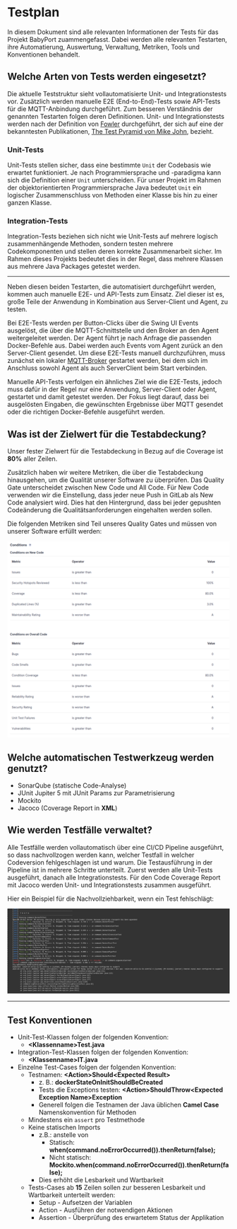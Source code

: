 # Testplan

In diesem Dokument sind alle relevanten Informationen der Tests für das Projekt BabyPort zuammengefasst. Dabei werden alle relevanten Testarten, ihre Automatierung, Auswertung, Verwaltung, Metriken, Tools und Konventionen behandelt.

## Welche Arten von Tests werden eingesetzt?

Die aktuelle Teststruktur sieht vollautomatisierte Unit- und Integrationstests vor. Zusätzlich werden manuelle E2E (End-to-End)-Tests sowie API-Tests für die MQTT-Anbindung durchgeführt. Zum besseren Verständnis der genannten Testarten folgen deren Definitionen. Unit- und Integrationstests werden nach der Definition von [Fowler](https://martinfowler.com/articles/practical-test-pyramid.html) durchgeführt, der sich auf eine der bekanntesten Publikationen, [The Test Pyramid von Mike John](https://www.mountaingoatsoftware.com/blog/the-forgotten-layer-of-the-test-automation-pyramid), bezieht.

### Unit-Tests
Unit-Tests stellen sicher, dass eine bestimmte ``Unit`` der Codebasis wie erwartet funktioniert. Je nach Programmiersprache und -paradigma kann sich die Definition einer ``Unit`` unterscheiden. Für unser Projekt im Rahmen der objektorientierten Programmiersprache Java bedeutet ``Unit`` ein logischer Zusammenschluss von Methoden einer Klasse bis hin zu einer ganzen Klasse. 

### Integration-Tests
Integration-Tests beziehen sich nicht wie Unit-Tests auf mehrere logisch zusammenhängende Methoden, sondern testen mehrere Codekomponenten und stellen deren korrekte Zusammenarbeit sicher. Im Rahmen dieses Projekts bedeutet dies in der Regel, dass mehrere Klassen aus mehrere Java Packages getestet werden.

---

Neben diesen beiden Testarten, die automatisiert durchgeführt werden, kommen auch manuelle E2E- und API-Tests zum Einsatz. Ziel dieser ist es, große Teile der Anwendung in Kombination aus Server-Client und Agent, zu testen. 

Bei E2E-Tests werden per Button-Clicks über die Swing UI Events ausgelöst, die über die MQTT-Schnittstelle und den Broker an den Agent weitergeleitet werden. Der Agent führt je nach Anfrage die passenden Docker-Befehle aus. Dabei werden auch Events vom Agent zurück an den Server-Client gesendet. Um diese E2E-Tests manuell durchzuführen, muss zunächst ein lokaler [MQTT-Broker](https://mosquitto.org/) gestartet werden, bei dem sich im Anschluss sowohl Agent als auch ServerClient beim Start verbinden.

Manuelle API-Tests verfolgen ein ähnliches Ziel wie die E2E-Tests, jedoch muss dafür in der Regel nur eine Anwendung, Server-Client oder Agent, gestartet und damit getestet werden. Der Fokus liegt darauf, dass bei ausgelösten Eingaben, die gewünschten Ergebnisse über MQTT gesendet oder die richtigen Docker-Befehle ausgeführt werden. 

## Was ist der Zielwert für die Testabdeckung?

Unser fester Zielwert für die Testabdeckung in Bezug auf die Coverage ist **80%** aller Zeilen.

Zusätzlich haben wir weitere Metriken, die über die Testabdeckung hinausgehen, um die Qualität unserer Software zu überprüfen. Das Quality Gate unterscheidet zwischen New Code und All Code. Für New Code verwenden wir die Einstellung, dass jeder neue Push in GitLab als New Code analysiert wird. Dies hat den Hintergrund, dass bei jeder gepushten Codeänderung die Qualitätsanforderungen eingehalten werden sollen.

Die folgenden Metriken sind Teil unseres Quality Gates und müssen von unserer Software erfüllt werden: 

![Quality Gate von Sonarqube](pictures/quality-gate_sonarqube.png)

## Welche automatischen Testwerkzeug werden genutzt?

- SonarQube (statische Code-Analyse)
- JUnit Jupiter 5 mit JUnit Params zur Parametrisierung
- Mockito
- Jacoco (Coverage Report in **XML**)


## Wie werden Testfälle verwaltet?

Alle Testfälle werden vollautomatisch über eine CI/CD Pipeline ausgeführt, so dass nachvollzogen werden kann, welcher Testfall in welcher Codeversion fehlgeschlagen ist und warum. Die Testausführung in der Pipeline ist in mehrere Schritte unterteilt. Zuerst werden alle Unit-Tests ausgeführt, danach alle Integrationstests. Für den Code Coverage Report mit Jacoco werden Unit- und Integrationstests zusammen ausgeführt.

Hier ein Beispiel für die Nachvollziehbarkeit, wenn ein Test fehlschlägt:

![jenkins-logout](/pictures/jenkins-test-nachvollziehbarkeit.png)

---

## Test Konventionen

- Unit-Test-Klassen folgen der folgenden Konvention: 
  - **\<Klassenname>Test.java**
- Integration-Test-Klassen folgen der folgenden Konvention:
  - **\<Klassenname>IT.java**
- Einzelne Test-Cases folgen der folgenden Konvention:
  - Testnamen: **\<Action>Should\<Expected Result>**
    - z. B.: **dockerStateOnInitShouldBeCreated**
    - Tests die Exceptions testen: **\<Action>ShouldThrow\<Expected Exception Name>Exception**
    - Generell folgen die Testnamen der Java üblichen **Camel Case** Namenskonvention für Methoden
  - Mindestens ein ``assert`` pro Testmethode
  - Keine statischen Imports
    - z.B.: anstelle von
      -  Statisch: **when(command.noErrorOccurred()).thenReturn(false);** 
      -  Nicht statisch: **Mockito.when(command.noErrorOccurred()).thenReturn(false);**
    - Dies erhöht die Lesbarkeit und Wartbarkeit
  - Tests-Cases ab **15** Zeilen sollen zur besseren Lesbarkeit und Wartbarkeit unterteilt werden: 
    - Setup - Aufsetzen der Variablen
    - Action - Ausführen der notwendigen Aktionen
    - Assertion - Überprüfung des erwartetem Status der Applikation
  
